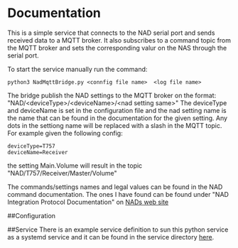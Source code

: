 # Documentation
This is a simple service that connects to the NAD serial port and sends received data to a MQTT broker.
It also subscribes to a command topic from the MQTT broker and sets the corresponding valur on the NAS through the serial port.

To start the service manually run the command:

    python3 NadMqttBridge.py <connfig file name>  <log file name>

The bridge publish the NAD settings to the MQTT broker on the format:  "NAD/\<deviceType\>/\<deviceName\>/\<nad setting same\>"
The deviceType and deviceName is set in the configuration file and the nad setting name is the name that can be found in the documentation for the given setting. Any dots in the settiong name will be replaced with a slash in the MQTT topic.
For example given the following config:
    
    deviceType=T757
    deviceName=Receiver

the setting Main.Volume will result in the topic "NAD/T757/Receiver/Master/Volume" 



The commands/settings names and legal values can be found in the NAD command documentation. The ones I have found can be found under "NAD Integration Protocol Documentation" on [NADs web site](https://nadelectronics.com/software/)

##Configuration



##Service
There is an example service definition to sun this python service as a systemd service and it can be found in the service directory [here](service/nadMqttBridge.service).

